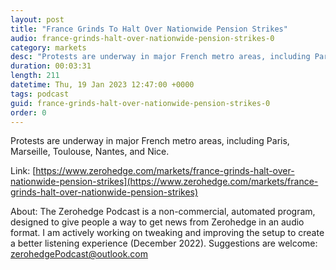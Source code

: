 ```yaml
---
layout: post
title: "France Grinds To Halt Over Nationwide Pension Strikes"
audio: france-grinds-halt-over-nationwide-pension-strikes-0
category: markets
desc: "Protests are underway in major French metro areas, including Paris, Marseille, Toulouse, Nantes, and Nice."
duration: 00:03:31
length: 211
datetime: Thu, 19 Jan 2023 12:47:00 +0000
tags: podcast
guid: france-grinds-halt-over-nationwide-pension-strikes-0
order: 0
---
```

Protests are underway in major French metro areas, including Paris, Marseille, Toulouse, Nantes, and Nice.

Link: [https://www.zerohedge.com/markets/france-grinds-halt-over-nationwide-pension-strikes](https://www.zerohedge.com/markets/france-grinds-halt-over-nationwide-pension-strikes)

About: The Zerohedge Podcast is a non-commercial, automated program, designed to give people a way to get news from Zerohedge in an audio format.  I am actively working on tweaking and improving the setup to create a better listening experience (December 2022).  Suggestions are welcome: [zerohedgePodcast@outlook.com](mailto:zerohedgePodcast@outlook.com)
